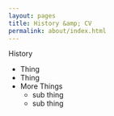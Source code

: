 ```yaml
---
layout: pages
title: History &amp; CV
permalink: about/index.html
---
```

History
- Thing
- Thing
- More Things
    - sub thing
    - sub thing
